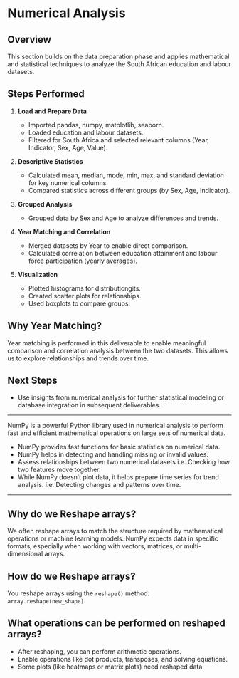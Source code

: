 # Numerical Analysis

## Overview
This section builds on the data preparation phase and applies mathematical and statistical techniques to analyze the South African education and labour datasets.

## Steps Performed

1. **Load and Prepare Data**
   - Imported pandas, numpy, matplotlib, seaborn.
   - Loaded education and labour datasets.
   - Filtered for South Africa and selected relevant columns (Year, Indicator, Sex, Age, Value).

2. **Descriptive Statistics**
   - Calculated mean, median, mode, min, max, and standard deviation for key numerical columns.
   - Compared statistics across different groups (by Sex, Age, Indicator).

3. **Grouped Analysis**
   - Grouped data by Sex and Age to analyze differences and trends.

4. **Year Matching and Correlation**
   - Merged datasets by Year to enable direct comparison.
   - Calculated correlation between education attainment and labour force participation (yearly averages).

5. **Visualization**
   - Plotted histograms for distributiongits.
   - Created scatter plots for relationships.
   - Used boxplots to compare groups.

## Why Year Matching?
Year matching is performed in this deliverable to enable meaningful comparison and correlation analysis between the two datasets. This allows us to explore relationships and trends over time.

## Next Steps
- Use insights from numerical analysis for further statistical modeling or database integration in subsequent deliverables.

---

NumPy is a powerful Python library used in numerical analysis to perform fast and efficient mathematical operations on large sets of numerical data.

- NumPy provides fast functions for basic statistics on numerical data.
- NumPy helps in detecting and handling missing or invalid values.
- Assess relationships between two numerical datasets i.e. Checking how two features move together.
- While NumPy doesn’t plot data, it helps prepare time series for trend analysis. i.e. Detecting changes and patterns over time.

---

## Why do we Reshape arrays?

We often reshape arrays to match the structure required by mathematical operations or machine learning models. NumPy expects data in specific formats, especially when working with vectors, matrices, or multi-dimensional arrays.

## How do we Reshape arrays?

You reshape arrays using the `reshape()` method:  
`array.reshape(new_shape)`.

## What operations can be performed on reshaped arrays?

- After reshaping, you can perform arithmetic operations.
- Enable operations like dot products, transposes, and solving equations.
- Some plots (like heatmaps or matrix plots) need reshaped data.
